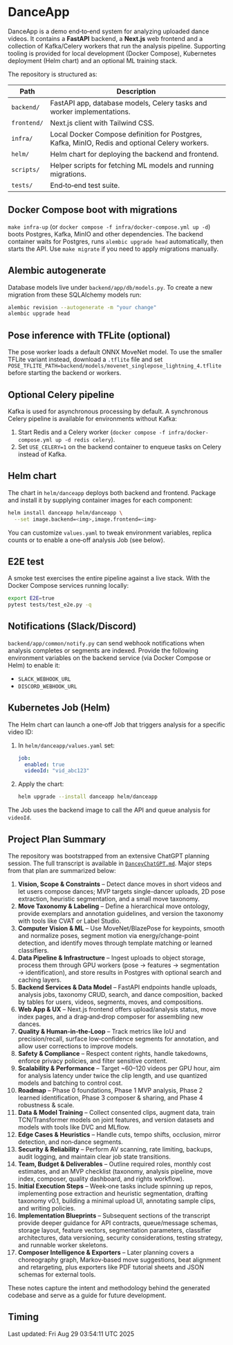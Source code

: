 # DanceApp

DanceApp is a demo end‑to‑end system for analyzing uploaded dance videos.  It
contains a **FastAPI** backend, a **Next.js** web frontend and a collection of
Kafka/Celery workers that run the analysis pipeline.  Supporting tooling is
provided for local development (Docker Compose), Kubernetes deployment (Helm
chart) and an optional ML training stack.

The repository is structured as:

| Path | Description |
| ---- | ----------- |
| `backend/` | FastAPI app, database models, Celery tasks and worker implementations. |
| `frontend/` | Next.js client with Tailwind CSS. |
| `infra/` | Local Docker Compose definition for Postgres, Kafka, MinIO, Redis and optional Celery workers. |
| `helm/` | Helm chart for deploying the backend and frontend. |
| `scripts/` | Helper scripts for fetching ML models and running migrations. |
| `tests/` | End‑to‑end test suite. |


## Docker Compose boot with migrations
`make infra-up` (or `docker compose -f infra/docker-compose.yml up -d`) boots
Postgres, Kafka, MinIO and other dependencies.  The backend container waits for
Postgres, runs `alembic upgrade head` automatically, then starts the API.  Use
`make migrate` if you need to apply migrations manually.

## Alembic autogenerate
Database models live under `backend/app/db/models.py`.  To create a new
migration from these SQLAlchemy models run:

```bash
alembic revision --autogenerate -m "your change"
alembic upgrade head
```

## Pose inference with TFLite (optional)
The pose worker loads a default ONNX MoveNet model.  To use the smaller TFLite
variant instead, download a `.tflite` file and set
`POSE_TFLITE_PATH=backend/models/movenet_singlepose_lightning_4.tflite` before
starting the backend or workers.

## Optional Celery pipeline
Kafka is used for asynchronous processing by default.  A synchronous Celery
pipeline is available for environments without Kafka:

1. Start Redis and a Celery worker
   (`docker compose -f infra/docker-compose.yml up -d redis celery`).
2. Set `USE_CELERY=1` on the backend container to enqueue tasks on Celery
   instead of Kafka.

## Helm chart
The chart in `helm/danceapp` deploys both backend and frontend.  Package and
install it by supplying container images for each component:

```bash
helm install danceapp helm/danceapp \
  --set image.backend=<img>,image.frontend=<img>
```

You can customize `values.yaml` to tweak environment variables, replica counts
or to enable a one‑off analysis Job (see below).

## E2E test
A smoke test exercises the entire pipeline against a live stack.  With the
Docker Compose services running locally:

```bash
export E2E=true
pytest tests/test_e2e.py -q
```

## Notifications (Slack/Discord)
`backend/app/common/notify.py` can send webhook notifications when analysis
completes or segments are indexed.  Provide the following environment variables
on the backend service (via Docker Compose or Helm) to enable it:

- `SLACK_WEBHOOK_URL`
- `DISCORD_WEBHOOK_URL`

## Kubernetes Job (Helm)
The Helm chart can launch a one‑off Job that triggers analysis for a specific
video ID:

1. In `helm/danceapp/values.yaml` set:

   ```yaml
   job:
     enabled: true
     videoId: "vid_abc123"
   ```

2. Apply the chart:

   ```bash
   helm upgrade --install danceapp helm/danceapp
   ```

The Job uses the backend image to call the API and queue analysis for
`videoId`.

## Project Plan Summary
The repository was bootstrapped from an extensive ChatGPT planning session.
The full transcript is available in [`DanceyChatGPT.md`](DanceyChatGPT.md).
Major steps from that plan are summarized below:

1. **Vision, Scope & Constraints** – Detect dance moves in short videos and
   let users compose dances; MVP targets single-dancer uploads, 2D pose
   extraction, heuristic segmentation, and a small move taxonomy.
2. **Move Taxonomy & Labeling** – Define a hierarchical move ontology, provide
   exemplars and annotation guidelines, and version the taxonomy with tools
   like CVAT or Label Studio.
3. **Computer Vision & ML** – Use MoveNet/BlazePose for keypoints, smooth and
   normalize poses, segment motion via energy/change-point detection, and
   identify moves through template matching or learned classifiers.
4. **Data Pipeline & Infrastructure** – Ingest uploads to object storage,
   process them through GPU workers (pose → features → segmentation →
   identification), and store results in Postgres with optional search and
   caching layers.
5. **Backend Services & Data Model** – FastAPI endpoints handle uploads,
   analysis jobs, taxonomy CRUD, search, and dance composition, backed by
   tables for users, videos, segments, moves, and compositions.
6. **Web App & UX** – Next.js frontend offers upload/analysis status, move
   index pages, and a drag‑and‑drop composer for assembling new dances.
7. **Quality & Human‑in‑the‑Loop** – Track metrics like IoU and
   precision/recall, surface low‑confidence segments for annotation, and allow
   user corrections to improve models.
8. **Safety & Compliance** – Respect content rights, handle takedowns, enforce
   privacy policies, and filter sensitive content.
9. **Scalability & Performance** – Target ~60–120 videos per GPU hour, aim for
   analysis latency under twice the clip length, and use quantized models and
   batching to control cost.
10. **Roadmap** – Phase 0 foundations, Phase 1 MVP analysis, Phase 2 learned
    identification, Phase 3 composer & sharing, and Phase 4 robustness &
    scale.
11. **Data & Model Training** – Collect consented clips, augment data,
    train TCN/Transformer models on joint features, and version datasets and
    models with tools like DVC and MLflow.
12. **Edge Cases & Heuristics** – Handle cuts, tempo shifts, occlusion, mirror
    detection, and non‑dance segments.
13. **Security & Reliability** – Perform AV scanning, rate limiting, backups,
    audit logging, and maintain clear job state transitions.
14. **Team, Budget & Deliverables** – Outline required roles, monthly cost
    estimates, and an MVP checklist (taxonomy, analysis pipeline, move index,
    composer, quality dashboard, and rights workflow).
15. **Initial Execution Steps** – Week‑one tasks include spinning up repos,
    implementing pose extraction and heuristic segmentation, drafting taxonomy
    v0.1, building a minimal upload UI, annotating sample clips, and writing
    policies.
16. **Implementation Blueprints** – Subsequent sections of the transcript
    provide deeper guidance for API contracts, queue/message schemas, storage
    layout, feature vectors, segmentation parameters, classifier
    architectures, data versioning, security considerations, testing
    strategy, and runnable worker skeletons.
17. **Composer Intelligence & Exporters** – Later planning covers a
    choreography graph, Markov‑based move suggestions, beat alignment and
    retargeting, plus exporters like PDF tutorial sheets and JSON schemas for
    external tools.

These notes capture the intent and methodology behind the generated codebase
and serve as a guide for future development.

## Timing
Last updated: Fri Aug 29 03:54:11 UTC 2025
